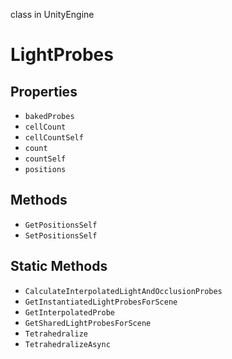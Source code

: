 class in UnityEngine
# LightProbes

## Properties
- `bakedProbes`
- `cellCount`
- `cellCountSelf`
- `count`
- `countSelf`
- `positions`
## Methods
- `GetPositionsSelf`
- `SetPositionsSelf`
## Static Methods
- `CalculateInterpolatedLightAndOcclusionProbes`
- `GetInstantiatedLightProbesForScene`
- `GetInterpolatedProbe`
- `GetSharedLightProbesForScene`
- `Tetrahedralize`
- `TetrahedralizeAsync`
